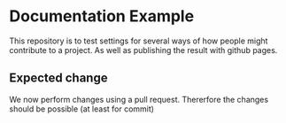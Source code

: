 # Documentation Example

This repository is to test settings for several ways of how people might contribute to a project. As well as publishing the result with github pages.

## Expected change

We now perform changes using a pull request. Thererfore the changes
should be possible (at least for commit)